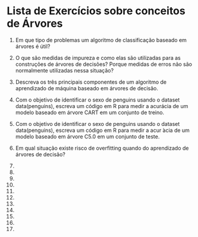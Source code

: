 # Lista de Exercícios sobre conceitos de Árvores
1. Em que tipo de problemas um algoritmo de classificação baseado em árvores é útil?

2. O que são medidas de impureza e como elas são utilizadas para as construções de árvores de decisões? Porque medidas de erros não são normalmente utilizadas nessa situação?

3. Descreva os três principais componentes de um algoritmo de aprendizado de máquina baseado em árvores de decisão.

4. Com o objetivo de identificar o sexo de penguins usando o dataset data(penguins), escreva um código em R
para medir a acurácia de um modelo baseado em árvore CART em um conjunto de treino.

5. Com o objetivo de identificar o sexo de penguins usando o dataset data(penguins), escreva um código em R
para medir a acur ́acia de um modelo baseado em árvore C5.0 em um conjunto de teste.

6. Em qual situação existe risco de overfitting quando do aprendizado de árvores de decisão?

7.

8.

9.

10.

11.

12.

13.

14.

15.

16.

17.